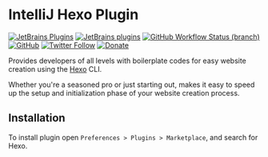 # IntelliJ Hexo Plugin

[![JetBrains Plugins](https://img.shields.io/jetbrains/plugin/v/21355-hexo)](https://plugins.jetbrains.com/plugin/21355-hexo)
[![JetBrains plugins](https://img.shields.io/jetbrains/plugin/d/21355-hexo)](https://plugins.jetbrains.com/plugin/21355-hexo/versions)
[![GitHub Workflow Status (branch)](https://img.shields.io/github/actions/workflow/status/KartanHQ/intellij-hexo/build.yml?branch=master)](https://github.com/KartanHQ/intellij-hexo/actions/workflows/build.yml)
[![GitHub](https://img.shields.io/github/license/KartanHQ/intellij-hexo)](https://github.com/KartanHQ/intellij-hexo/blob/master/LICENSE)
[![Twitter Follow](https://img.shields.io/badge/follow-%40nekofar-1DA1F2?logo=twitter&style=flat)](https://twitter.com/nekofar)
[![Donate](https://img.shields.io/badge/donate-nekofar.crypto-a2b9bc?logo=ko-fi&logoColor=white)](https://ud.me/nekofar.crypto)


<!-- Plugin description -->
Provides developers of all levels with boilerplate codes for easy website creation using the [Hexo](https://hexo.io/) CLI. 

Whether you're a seasoned pro or just starting out, makes it easy to speed up the setup and initialization phase of your website creation process.
<!-- Plugin description end -->

## Installation

To install plugin open `Preferences > Plugins > Marketplace`, and search for Hexo.

